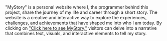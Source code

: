 "MyStory" is a personal website where I, the programmer behind this project, share the journey of my life and career through a short story. The website is a creative and interactive way to explore the experiences, challenges, and achievements that have shaped me into who I am today. By clicking on ["Click here to see MyStory,"](https://triptimirani.github.io/mystory.github.io/) visitors can delve into a narrative that combines text, visuals, and interactive elements to tell my story.
